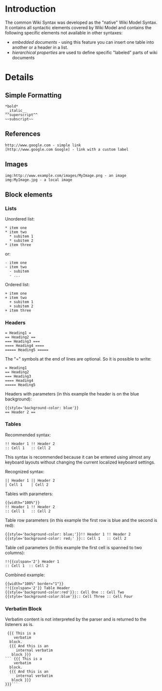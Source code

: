 # Introduction #

The common Wiki Syntax was developed as the "native" Wiki Model Syntax. It contains all syntactic elements covered by Wiki Model and contains the following specific elements not available in other syntaxes:
  * _embedded documents_ - using this feature you can insert one table into another or a header in a list.
  * _hierarchical properties_ are used to define specific "labeled" parts of wiki documents



# Details #

## Simple Formatting ##

```
*bold*
__italic__ 
^^superscript^^
~~subscript~~
```

## References ##
```
http://www.google.com - simple link
[http://www.google.com Google] - link with a custom label
```

## Images ##
```
img:http://www.example.com/images/MyImage.png - an image
img:MyImage.jpg - a local image
```


## Block elements ##
### Lists ###
Unordered list:
```
* item one
* item two
  * subitem 1
  * subitem 2
* item three
```
or:
```
- item one 
- item two
  - subitem
  - ... 
```

Ordered list:
```
+ item one
+ item two
  + subitem 1
  + subitem 2
+ item three
```

### Headers ###
```
= Heading1 =
== Heading2 ==
=== Heading3 ===
==== Heading4 ====
===== Heading5 =====
```
The "=" symbols at the end of lines are optional. So it is possible to write:
```
= Heading1
== Heading2
=== Heading3
==== Heading4
===== Heading5
```

Headers with parameters (in this example the header is on the blue background):
```
{{style='background-color: blue'}}
== Header 2 ==
```

### Tables ###
Recommended syntax:
```
!! Header 1 !! Header 2
:: Cell 1   :: Cell 2
```
This syntax is recommended because it can be entered using almost any keyboard layouts without changing the current localized keyboard settings.

Recognized syntax:
```
|| Header 1 || Header 2
| Cell 1    | Cell 2
```

Tables with parameters:
```
{{width="100%"}}
!! Header 1 !! Header 2
:: Cell 1   :: Cell 2
```

Table row parameters (in this example the first row is blue and the second is red):
```
{{style='background-color: blue;'}}!! Header 1 !! Header 2
{{style='background-color: red;' }}:: Cell 1   :: Cell 2
```

Table cell parameters (in this example the first cell is spanned to two columns):
```
!!{{colspan='2'} Header 1 
:: Cell 1  :: Cell 2
```

Combined example:
```
{{width="100%" border="1"}}
!!{{colspan='2'}} Table Header 
{{style='background-color:red'}}:: Cell One :: Cell Two
{{style='background-color:blue'}}:: Cell Three :: Cell Four
```

### Verbatim Block ###
Verbatim content is not interpreted by the parser and is returned to the listeners as is.

```
 {{{ This is a 
    verbatim 
  block.
  {{{ And this is an 
     internal verbatim
   block }}}
``` {{{ This is a 
    verbatim 
  block.
  {{{ And this is an 
     internal verbatim
   block }}}
}}}```